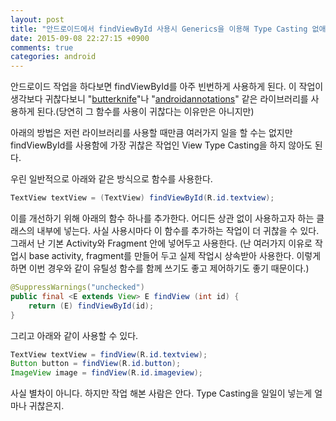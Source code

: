 ```yaml
---
layout: post
title: "안드로이드에서 findViewById 사용시 Generics을 이용해 Type Casting 없애기"
date: 2015-09-08 22:27:15 +0900
comments: true
categories: android
---
```


안드로이드 작업을 하다보면 findViewById를 아주 빈번하게 사용하게 된다. 이 작업이 생각보다 귀찮다보니 "[butterknife](http://jakewharton.github.io/butterknife/)"나 "[androidannotations](http://androidannotations.org/)" 같은 라이브러리를 사용하게 된다.(당연히 그 함수를 사용이 귀찮다는 이유만은 아니지만)

아래의 방법은 저런 라이브러리를 사용할 때만큼 여러가지 일을 할 수는 없지만 findViewById를 사용함에 가장 귀찮은 작업인 View Type Casting을 하지 않아도 된다.

우린 일반적으로 아래와 같은 방식으로 함수를 사용한다.

```java
TextView textView = (TextView) findViewById(R.id.textview);
```

이를 개선하기 위해 아래의 함수 하나를 추가한다. 어디든 상관 없이 사용하고자 하는 클래스의 내부에 넣는다. 사실 사용시마다 이 함수를 추가하는 작업이 더 귀찮을 수 있다. 그래서 난 기본 Activity와 Fragment 안에 넣어두고 사용한다. (난 여러가지 이유로 작업시 base activity, fragment를 만들어 두고 실제 작업시 상속받아 사용한다. 이렇게하면 이번 경우와 같이 유틸성 함수를 함께 쓰기도 좋고 제어하기도 좋기 때문이다.)

```java
@SuppressWarnings("unchecked")
public final <E extends View> E findView (int id) {
    return (E) findViewById(id);
}
```

그리고 아래와 같이 사용할 수 있다.

```java
TextView textView = findView(R.id.textview);
Button button = findView(R.id.button);
ImageView image = findView(R.id.imageview);
```

사실 별차이 아니다. 하지만 작업 해본 사람은 안다. Type Casting을 일일이 넣는게 얼마나 귀찮은지.
